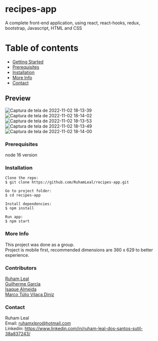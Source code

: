 # recipes-app

A complete front-end application, using react, react-hooks, redux, bootstrap, Javascript, HTML and CSS


# Table of contents

- [Getting Started](#getting-started)
- [Prerequisites](#prerequisites)
- [Installation](#installation)
- [More Info](#more-info)
- [Contact](#contact)

## Preview
![Captura de tela de 2022-11-02 18-13-39](https://user-images.githubusercontent.com/104790789/199604279-c1d24712-607b-469b-9f88-677ffb6597e0.png)
![Captura de tela de 2022-11-02 18-14-02](https://user-images.githubusercontent.com/104790789/199604431-073f69ea-4669-4888-ab66-fa33866c062b.png)
![Captura de tela de 2022-11-02 18-13-53](https://user-images.githubusercontent.com/104790789/199604451-b76a8cfe-7e6d-41c7-b7fd-fd295374c15c.png)
![Captura de tela de 2022-11-02 18-13-49](https://user-images.githubusercontent.com/104790789/199604471-35cb1c43-7b55-456c-9311-448e0c352c87.png)
![Captura de tela de 2022-11-02 18-14-00](https://user-images.githubusercontent.com/104790789/199604482-ff48e56e-3ed3-4d6f-b309-a1ec701cd9fd.png)


### Prerequisites

node 16 version

### Installation

```
Clone the repo:   
$ git clone https://github.com/RuhamLeal/recipes-app.git   

Go to project folder:     
$ cd recipes-app     

Install dependencies:    
$ npm install

Run app:   
$ npm start

```

### More Info

This project was done as a group.   
Project is mobile first, recommended dimensions are 360 x 629 to better experience.

### Contributors

[Ruham Leal](https://github.com/RuhamLeal)    
[Guilherme Garcia](https://github.com/garciaagui)    
[Isaque Almeida](https://github.com/IsaqueAlmeida)    
[Marco Túlio Vilaça Diniz](https://github.com/marcotuliovd)     

### Contact

Ruham Leal    
Email: ruhamxlpro@hotmail.com    
Linkedin: https://www.linkedin.com/in/ruham-leal-dos-santos-sutil-38a837243/
